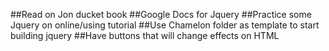 ##Read on Jon ducket book
##Google Docs for Jquery
##Practice some Jquery on online/using tutorial
##Use Chamelon folder as template to start building jquery
##Have buttons that will change effects on HTML